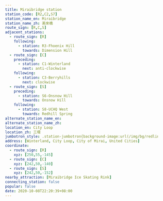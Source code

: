 ```yaml
---
title: Miraibridge station
station_code: [R2,C2,S7]
station_name_en: Miraibridge
station_name_zh: 美來橋
route_sign: [R,C,S]
adjacent_stations:
  - route_sign: [R]
    following:
      - station: R3-Fhoenix Hill
        towards: Dimension Hill
  - route_sign: [C]
    preceding:
      - station: C1-Winterland
        next: anti-clockwise
    following:
      - station: C3-Berryhills
        next: clockwise
  - route_sign: [S]
    preceding:
      - station: S6-Onsnow Hill
        towards: Onsnow Hill
    following:
      - station: S8-UCHQ West
        towards: Redhill Spring
alternate_station_name_en: 
alternate_station_name_zh: 
location_en: City Loop
location_zh: 三環
jumbotron_style: .station-jumbotron{background-image:url(/img/bg/redline.png),url(/img/bg/cityloopline.png),url(/img/bg/bigsnowline.png);background-repeat:no-repeat;background-size:50% 10px,100% 10px,100% 10px;background-position:right 100px,0 130px,0 160px}
address: [Winterland, City Loop, City of Mirai, United Cities]
coordinate:
  - route_sign: [R]
    xyz: [250,55,-145]
  - route_sign: [C]
    xyz: [242,50,-140]
  - route_sign: [S]
    xyz: [242,50,-152]
nearby_attraction: [Miraibridge Ice Skating Rink]
connecting_station: false
popular: false
date: 2020-10-08T22:20:39+08:00
---
```


